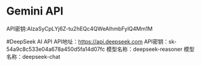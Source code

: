 # Gemini API
API密钥:AIzaSyCpLYj6Z-tu2hEQc4QWeAlhmbFylQ4Mm1M

#DeepSeek AI API
API地址：https://api.deepseek.com
API密钥：sk-54a9c8c533e04a678a450d5fa14d07fc
模型名称：deepseek-reasoner
模型名称：deepseek-chat

